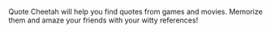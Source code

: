 Quote Cheetah will help you find quotes from games and movies.  Memorize them and amaze your friends with your witty references!
